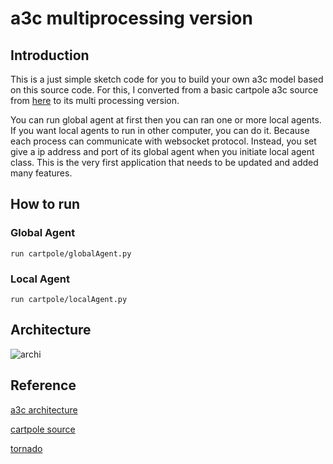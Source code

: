 # a3c multiprocessing version

## Introduction
This is a just simple sketch code for you to build your own a3c model based on this source code. 
For this, I converted from a basic cartpole a3c source from [here](https://github.com/rlcode/reinforcement-learning/blob/master/2-cartpole/5-a3c/cartpole_a3c.py) to its multi processing version.

You can run global agent at first then you can ran one or more local agents.
If you want local agents to run in other computer, you can do it. Because each process can communicate with websocket protocol. Instead, you set give a ip address and port of its global agent when you initiate local agent class. This is the very first application that needs to be updated and added many features.

## How to run

### Global Agent
```
run cartpole/globalAgent.py
```

### Local Agent
```
run cartpole/localAgent.py
```
## Architecture
![archi](http://cfile27.uf.tistory.com/image/2225DE4C58A334B62D6E18)

 
## Reference
[a3c architecture](http://ishuca.tistory.com/400) 


[cartpole source](https://github.com/rlcode/reinforcement-learning/blob/master/2-cartpole/5-a3c/cartpole_a3c.py)


[tornado](http://tornadoweb.org)
